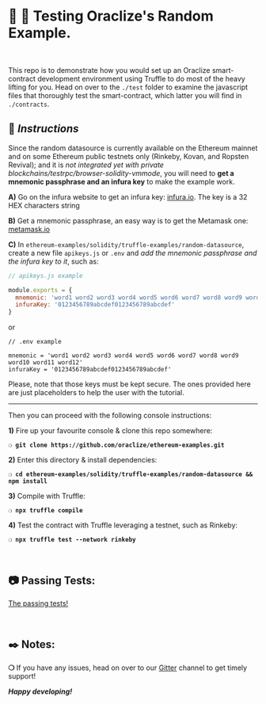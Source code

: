 # :wrench: :construction: Testing Oraclize's Random Example.

&nbsp;

This repo is to demonstrate how you would set up an Oraclize smart-contract development environment using Truffle to do most of the heavy lifting for you. Head on over to the `./test` folder to examine the javascript files that thoroughly test the smart-contract, which latter you will find in `./contracts`.

## :page_with_curl:  _Instructions_

Since the random datasource is currently available on the Ethereum mainnet and on some Ethereum public testnets only (Rinkeby, Kovan, and Ropsten Revival); and it is *not integrated yet with private blockchains/testrpc/browser-solidity-vmmode*, you will need to **get a mnemonic passphrase and an infura key** to make the example work.

**A)** Go on the infura website to get an infura key: [infura.io](https://infura.io).
The key is a 32 HEX characters string

**B)** Get a mnemonic passphrase, an easy way is to get the Metamask one:
[metamask.io](https://metamask.io/)

**C)** In `ethereum-examples/solidity/truffle-examples/random-datasource`, create a new file `apikeys.js` or `.env` and *add the mnemonic passphrase and the infura key to it*, such as:

```javascript
// apikeys.js example

module.exports = {
  mnemonic: 'word1 word2 word3 word4 word5 word6 word7 word8 word9 word10 word11 word12',
  infuraKey: '0123456789abcdef0123456789abcdef'
}
```

or

```
// .env example

mnemonic = 'word1 word2 word3 word4 word5 word6 word7 word8 word9 word10 word11 word12'
infuraKey = '0123456789abcdef0123456789abcdef'
```

Please, note that those keys must be kept secure. The ones provided here are just placeholders to help the user with the tutorial.

---

Then you can proceed with the following console instructions:

**1)** Fire up your favourite console & clone this repo somewhere:

__`❍ git clone https://github.com/oraclize/ethereum-examples.git`__

**2)** Enter this directory & install dependencies:

__`❍ cd ethereum-examples/solidity/truffle-examples/random-datasource && npm install`__

**3)** Compile with Truffle:

__`❍ npx truffle compile`__

**4)** Test the contract with Truffle leveraging a testnet, such as Rinkeby:

__`❍ npx truffle test --network rinkeby`__

&nbsp;

## :camera: Passing Tests:

[The passing tests!](random-datasource-test.jpg)

&nbsp;

## :black_nib: Notes:

__❍__ If you have any issues, head on over to our [Gitter](https://gitter.im/oraclize/ethereum-api?raw=true) channel to get timely support!

__*Happy developing!*__
